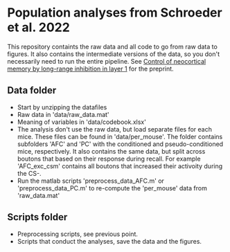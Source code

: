 # Population analyses from Schroeder et al. 2022

This repository containts the raw data and all code to go from raw data to figures. It also contains the intermediate versions of the data, so you don't necessarily need to run the entire pipeline. See [Control of neocortical memory by long-range inhibition in layer 1](https://doi.org/10.1101/2022.02.07.479360 ) for the preprint. 


## Data folder
* Start by unzipping the datafiles 
* Raw data in 'data/raw_data.mat'
* Meaning of variables in 'data/codebook.xlsx'
* The analysis don't use the raw data, but load separate files for each mice. 
These files can be found in 'data/per_mouse'. The folder contains subfolders 'AFC' and 'PC' with the conditioned and pseudo-conditioned mice, respectively. It also contains the same data, but split across boutons that based on their response during recall. For example
'AFC_exc_csm' contains all boutons that increased their activoity during the CS-. 
* Run the matlab scripts 'preprocess_data_AFC.m' or 'preprocess_data_PC.m' to re-compute the 'per_mouse' data from 'raw_data.mat'


## Scripts folder
* Preprocessing scripts, see previous point.
* Scripts that conduct the analyses, save the data and the figures. 
